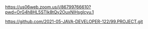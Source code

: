 https://us06web.zoom.us/j/86799766610?pwd=OrG4h8HL5STlk8tQy2OuxNIHsgIcyu.1

https://github.com/2021-05-JAVA-DEVELOPER-122/99.PROJECT.git

